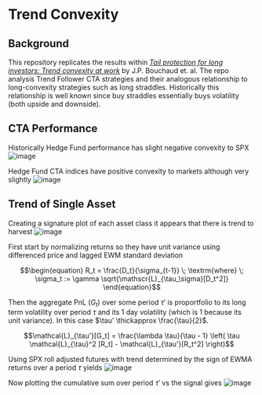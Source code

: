 # Trend Convexity
## Background
This repository replicates the results within [_Tail protection for long investors: Trend convexity at work_](https://arxiv.org/abs/1607.02410) by J.P. Bouchaud et. al. The repo analysis Trend Follower CTA strategies and their analogous relationship to long-convexity strategies such as long straddles. Historically this relationship is well known since buy straddles essentially buys volatility (both upside and downside). 

## CTA Performance
Historically Hedge Fund performance has slight negative convexity to SPX
![image](https://github.com/diegodalvarez/TrendConvexity/assets/48641554/d91e98d9-cd4b-4138-9808-51e7bbd1b30c)

Hedge Fund CTA indices have positive convexity to markets although very slightly
![image](https://github.com/diegodalvarez/TrendConvexity/assets/48641554/08113a9c-165c-4a4f-9f6f-a749a4417fe2)

## Trend of Single Asset
Creating a signature plot of each asset class it appears that there is trend to harvest
![image](https://github.com/user-attachments/assets/02de2b51-1b31-4277-9822-7c9e416ba5d1)

First start by normalizing returns so they have unit variance using differenced price and lagged EWM standard deviation
```math
\begin{equation}
R_t = \frac{D_t}{\sigma_{t-1}} \; \textrm{where} \; \sigma_t := \gamma \sqrt{\mathscr{L}_{\tau_\sigma}[D_t^2]}
\end{equation}
```
Then the aggregate PnL $(G_t)$ over some period $\tau'$ is proportfolio to its long term volatility over period $\tau$ and its 1 day volatility (which is 1 because its unit variance). In this case $\tau' \thickapprox \frac{\tau}{2}$. 
```math
\mathcal{L}_{\tau'}[G_t] = \frac{\lambda \tau}{\tau - 1} \left( \tau \mathcal{L}_{\tau}^2 [R_t] - \mathcal{L}_{\tau'}[R_t^2] \right)
```
Using SPX roll adjusted futures with trend determined by the sign of EWMA returns over a period $\tau$ yields
![image](https://github.com/user-attachments/assets/be712b6f-8b21-4b61-9306-94ae5e144932)

Now plotting the cumulative sum over period $\tau'$ vs the signal gives
![image](https://github.com/user-attachments/assets/5eb52e1b-3939-42ab-afa1-ee1a339886d8)
